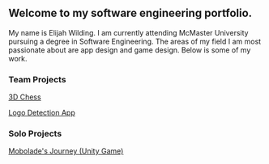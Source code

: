 ## Welcome to my software engineering portfolio.

My name is Elijah Wilding. I am currently attending McMaster University pursuing a degree in Software Engineering. The areas of my field I am most passionate about are app design and game design. Below is some of my work.

### Team Projects

[3D Chess](http://wildingelijah.github.io/3DChess)

[Logo Detection App](http://wildingelijah.github.io/LogoDetectionApp)

### Solo Projects

[Mobolade's Journey (Unity Game)](http://wildingelijah.github.io/MoboladesJourney)
